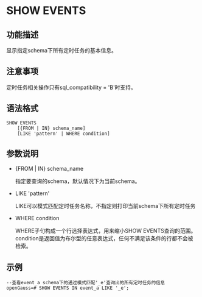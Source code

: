 # SHOW EVENTS

## 功能描述<a name="section5400959952"></a>

显示指定schema下所有定时任务的基本信息。

## 注意事项<a name="zh-cn_topic_0283137021_zh-cn_topic_0237122084_zh-cn_topic_0059778428_s5a554e8d15974449b7ffffee772b46f2"></a>

定时任务相关操作只有sql\_compatibility = 'B'时支持。

## 语法格式<a name="section157338176610"></a>

```
SHOW EVENTS
    [{FROM | IN} schema_name]
    [LIKE 'pattern' | WHERE condition]
```

## 参数说明<a name="section652211111716"></a>

-   \{FROM | IN\} schema\_name

    指定要查询的schema，默认情况下为当前schema。

-   LIKE 'pattern'

    LIKE可以模式匹配定时任务名称，不指定则打印当前schema下所有定时任务

-   WHERE condition

    WHERE子句构成一个行选择表达式，用来缩小SHOW EVENTS查询的范围。condition是返回值为布尔型的任意表达式，任何不满足该条件的行都不会被检索。


## 示例<a name="section192526392717"></a>

```
--查看event_a schema下的通过模式匹配'_e'查询出的所有定时任务的信息
openGauss=# SHOW EVENTS IN event_a LIKE '_e';
```


